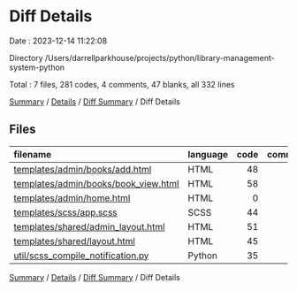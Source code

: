 # Diff Details

Date : 2023-12-14 11:22:08

Directory /Users/darrellparkhouse/projects/python/library-management-system-python

Total : 7 files,  281 codes, 4 comments, 47 blanks, all 332 lines

[Summary](results.md) / [Details](details.md) / [Diff Summary](diff.md) / Diff Details

## Files
| filename | language | code | comment | blank | total |
| :--- | :--- | ---: | ---: | ---: | ---: |
| [templates/admin/books/add.html](/templates/admin/books/add.html) | HTML | 48 | 0 | 4 | 52 |
| [templates/admin/books/book_view.html](/templates/admin/books/book_view.html) | HTML | 58 | 0 | 8 | 66 |
| [templates/admin/home.html](/templates/admin/home.html) | HTML | 0 | 0 | 1 | 1 |
| [templates/scss/app.scss](/templates/scss/app.scss) | SCSS | 44 | 0 | 10 | 54 |
| [templates/shared/admin_layout.html](/templates/shared/admin_layout.html) | HTML | 51 | 2 | 6 | 59 |
| [templates/shared/layout.html](/templates/shared/layout.html) | HTML | 45 | 2 | 6 | 53 |
| [util/scss_compile_notification.py](/util/scss_compile_notification.py) | Python | 35 | 0 | 12 | 47 |

[Summary](results.md) / [Details](details.md) / [Diff Summary](diff.md) / Diff Details